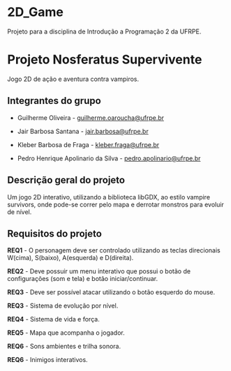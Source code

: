 # 2D_Game
Projeto para a disciplina de Introdução a Programação 2 da UFRPE.

# Projeto Nosferatus Supervivente
Jogo 2D de ação e aventura contra vampiros.

## Integrantes do grupo
* Guilherme Oliveira - guilherme.oaroucha@ufrpe.br

* Jair Barbosa Santana - 
jair.barbosa@ufrpe.br

* Kleber Barbosa de Fraga - kleber.fraga@ufrpe.br

* Pedro Henrique Apolinario da Silva - pedro.apolinario@ufrpe.br

## Descrição  geral do projeto
  Um jogo 2D interativo, utilizando a biblioteca libGDX, ao estilo vampire survivors, onde pode-se correr pelo mapa e derrotar monstros para evoluir de nível.



## Requisitos do projeto
**REQ1** - O personagem deve ser controlado utilizando as teclas direcionais W(cima), S(baixo), A(esquerda) e D(direita). 

**REQ2** - Deve possuir um menu interativo que possui o botão de configurações (som e tela) e botão iniciar/continuar. 

**REQ3** - Deve ser possível atacar utilizando o botão esquerdo do mouse.

**REQ3** - Sistema de evolução por nível.

**REQ4** - Sistema de vida e força.

**REQ5** - Mapa que acompanha o jogador.

**REQ6** - Sons ambientes e trilha sonora.

**REQ6** - Inimigos interativos.
